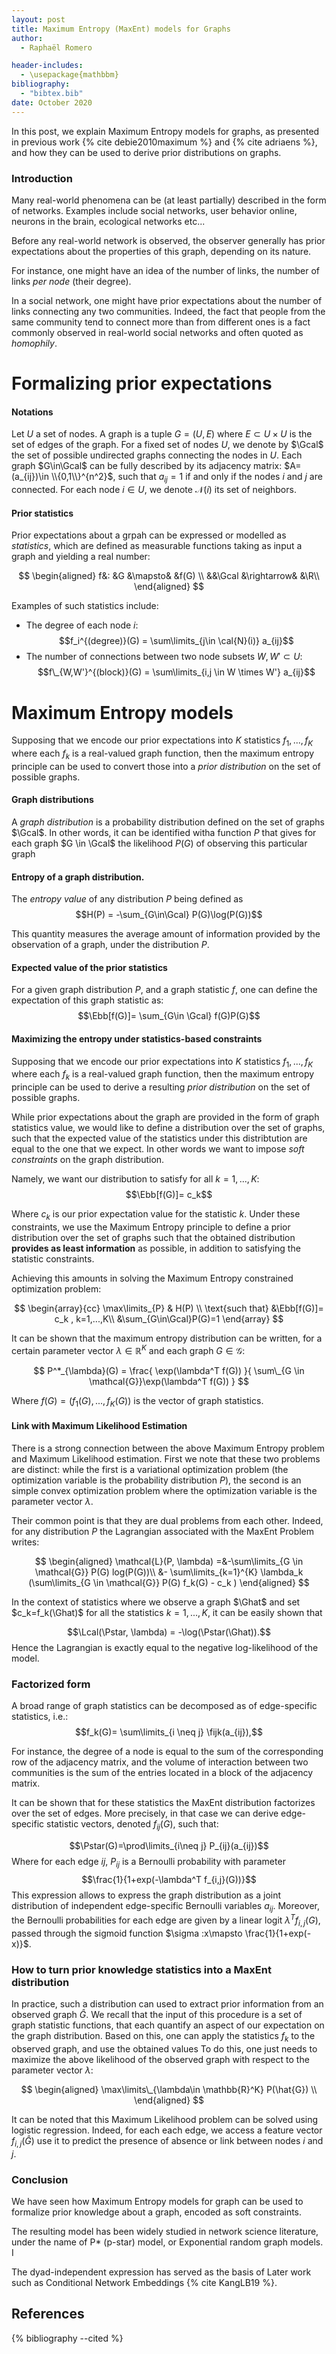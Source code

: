 ```yaml
---
layout: post
title: Maximum Entropy (MaxEnt) models for Graphs
author:
  - Raphaël Romero

header-includes:
  - \usepackage{mathbbm}
bibliography:
  - "bibtex.bib"
date: October 2020
---
```


$\newcommand{\Gcal}{\mathcal{G}}$
$\newcommand{\R}{\mathbb{R}}$
$\newcommand{\Gcal}{\mathcal{G}}$
$\newcommand{\Gcal}{\mathcal{G}}$
$\newcommand{\Gcal}{\mathcal{G}}$
$\newcommand{\Gcal}{\mathcal{G}}$

In this post, we explain Maximum Entropy models for graphs, as presented in previous work {% cite debie2010maximum %} and {% cite adriaens %}, and how they can be used to derive prior distributions on graphs.

### Introduction

Many real-world phenomena can be (at least partially) described in the form of networks. Examples include social networks, user behavior online, neurons in the brain, ecological networks etc...

Before any real-world network is observed, the observer generally has prior expectations about the properties of this graph, depending on its nature.

For instance, one might have an idea of the number of links, the number of links _per node_ (their degree).

In a social network, one might have prior expectations about the number of links connecting any two communities.
Indeed, the fact that people from the same community tend to connect more than from different ones is a fact commonly observed in real-world social networks and often quoted as _homophily_.

# Formalizing prior expectations

#### Notations

Let $U$ a set of nodes. A graph is a tuple $G=(U, E)$ where $E\subset U \times U$ is the set of edges of the graph.
For a fixed set of nodes $U$, we denote by $\Gcal$ the set of possible undirected graphs connecting the nodes in $U$.
Each graph $G\in\Gcal$ can be fully described by its adjacency matrix:
$A=(a_{ij})\in \\{0,1\\}^{n^2}$, such that $a_{ij}=1$ if and only if the nodes $i$ and $j$ are connected.
For each node $i \in U$, we denote $\mathcal{N}(i)$ its set of neighbors.

#### Prior statistics

Prior expectations about a grpah can be expressed or modelled as _statistics_, which are defined as measurable functions taking as input a graph and yielding a real number:

$$
\begin{aligned}
f&: &G  &\mapsto& &f(G)  \\ &&\Gcal &\rightarrow& &\R\\
\end{aligned}
$$

Examples of such statistics include:

- The degree of each node $i$: $$f_i^{(degree)}(G) = \sum\limits_{j\in \cal{N}(i)} a_{ij}$$
- The number of connections between two node subsets $W, W' \subset U$:
  $$f\_{W,W'}^{(block)}(G) = \sum\limits_{i,j \in W \times W'} a_{ij}$$

<!--
$$
f: G\in \Gcal \mapsto f(G) \in \R*+
\Gcal \rightarrow \R*+
$$ -->

# Maximum Entropy models

Supposing that we encode our prior expectations into $K$ statistics $f_1,...,f_K$ where each $f_k$ is a real-valued graph function, then the maximum entropy principle can be used to convert those into a _prior distribution_ on the set of possible graphs.

#### Graph distributions

A _graph distribution_ is a probability distribution defined on the set of graphs $\Gcal$. In other words, it can be identified witha function $P$ that gives for each graph $G \in \Gcal$ the likelihood $P(G)$ of observing this particular graph

#### Entropy of a graph distribution.

The _entropy value_ of any distribution $P$ being defined as $$H(P) = -\sum_{G\in\Gcal} P(G)\log(P(G))$$

This quantity measures the average amount of information provided by the observation of a graph, under the distribution $P$.

<!-- Under this principle, we want to find a distribution on the set of possible graphs $\Gcal$, that has maximum entropy value, -->

#### Expected value of the prior statistics

$\newcommand{\Ebb}{\mathbb{E}}$
For a given graph distribution $P$, and a graph statistic $f$, one can define the expectation of this graph statistic as:
$$\Ebb[f(G)]= \sum_{G\in \Gcal} f(G)P(G)$$

#### Maximizing the entropy under statistics-based constraints

Supposing that we encode our prior expectations into $K$ statistics $f_1,...,f_K$ where each $f_k$ is a real-valued graph function, then the maximum entropy principle can be used to derive a resulting _prior distribution_ on the set of possible graphs.

While prior expectations about the graph are provided in the form of graph statistics value, we would like to define a distribution over the set of graphs, such that the expected value of the statistics under this distribtution are equal to the one that we expect. In other words we want to impose _soft constraints_ on the graph distribution.

Namely, we want our distribution to satisfy for all $k=1,...,K$:
$$\Ebb[f(G)]= c_k$$

Where $c_k$ is our prior expectation value for the statistic $k$.
Under these constraints, we use the Maximum Entropy principle to define a prior distribution over the set of graphs such that the obtained distribution **provides as least information** as possible, in addition to satisfying the statistic constraints.

Achieving this amounts in solving the Maximum Entropy constrained optimization problem:

<!-- % \left\{ -->

$$
\begin{array}{cc}
\max\limits_{P} & H(P) \\ \text{such that}  &\Ebb[f(G)]= c_k , k=1,...,K\\ &\sum_{G\in\Gcal}P(G)=1
\end{array}
$$

<!-- % \right./ -->

It can be shown that the maximum entropy distribution can be written, for a certain parameter vector $\lambda \in \mathbb{R}^K$ and each graph $G\in \mathcal{G}$:

$$
P^*_{\lambda}(G) =
\frac{
\exp(\lambda^T f(G))
}{
\sum\_{G \in \mathcal{G}}\exp(\lambda^T f(G))
}
$$

Where $f(G)=(f_1(G), ..., f_K(G))$ is the vector of graph statistics.

#### Link with Maximum Likelihood Estimation

There is a strong connection between the above Maximum Entropy problem and Maximum Likelihood estimation.
First we note that these two problems are distinct: while the first is a variational optimization problem (the optimization variable is the probability distribution $P$), the second is an simple convex optimization problem where the optimization variable is the parameter vector $\lambda$.

Their common point is that they are dual problems from each other. Indeed, for any distribution $P$ the Lagrangian associated with the MaxEnt Problem writes:

$$
\begin{aligned}
\mathcal{L}(P, \lambda)
=&-\sum\limits_{G \in \mathcal{G}} P(G) log(P(G))\\ &- \sum\limits_{k=1}^{K} \lambda_k (\sum\limits_{G \in \mathcal{G}} P(G)  f_k(G) -  c_k )
\end{aligned}
$$

$\newcommand{\Lcal}{\mathcal{L}}$
$\newcommand{\Ghat}{\hat{G}}$
$\newcommand{\Pstar}{P^*_{\lambda}}$

In the context of statistics where we observe a graph $\Ghat$ and set $c_k=f_k(\Ghat)$ for all the statistics $k=1,...,K$, it can be easily shown that

$$\Lcal(\Pstar, \lambda) = -\log(\Pstar(\Ghat)).$$
Hence the Lagrangian is exactly equal to the negative log-likelihood of the model.

### Factorized form

A broad range of graph statistics can be decomposed as of edge-specific statistics, i.e.:
$\newcommand{\fijk}{f_{ij}^{(k)}}$
$$f_k(G)= \sum\limits_{i \neq j} \fijk(a_{ij}),$$

For instance, the degree of a node is equal to the sum of the corresponding row of the adjacency matrix, and the volume of interaction between two communities is the sum of the entries located in a block of the adjacency matrix.

It can be shown that for these statistics the MaxEnt distribution factorizes over the set of edges. More precisely, in that case we can derive edge-specific statistic vectors, denoted $f_{ij}(G)$, such that:

$$\Pstar(G)=\prod\limits_{i\neq j} P_{ij}(a_{ij})$$
Where for each edge $ij$, $P_{ij}$ is a Bernoulli probability with parameter
$$\frac{1}{1+exp(-\lambda^T f_{i,j}(G))}$$
This expression allows to express the graph distribution as a joint distribution of independent edge-specific Bernoulli variables $a_{ij}$. Moreover, the Bernoulli probabilities for each edge are given by a linear logit $\lambda^T f_{i,j}(G)$, passed through the sigmoid function $\sigma :x\mapsto \frac{1}{1+exp(-x)}$.

### How to turn prior knowledge statistics into a MaxEnt distribution

In practice, such a distribution can used to extract prior information from an observed graph $\hat{G}$.
We recall that the input of this procedure is a set of graph statistic functions, that each quantify an aspect of our expectation on the graph distribution.
Based on this, one can apply the statistics $f_k$ to the observed graph, and use the obtained values
To do this, one just needs to maximize the above likelihood of the observed graph with respect to the parameter vector $\lambda$:

$$
\begin{aligned}
\max\limits\_{\lambda\in \mathbb{R}^K} P(\hat{G}) \\
\end{aligned}
$$

It can be noted that this Maximum Likelihood problem can be solved using logistic regression. Indeed, for each each edge, we access a feature vector $f_{i,j}(\hat{G})$ use it to predict the presence of absence or link between nodes $i$ and $j$.

### Conclusion

We have seen how Maximum Entropy models for graph can be used to formalize prior knowledge about a graph, encoded as soft constraints.

The resulting model has been widely studied in network science literature, under the name of P\* (p-star) model, or Exponential random graph models. I

The dyad-independent expression has served as the basis of Later work such as Conditional Network Embeddings {% cite KangLB19 %}.

## References

{% bibliography --cited %}

<!-- In this paragraph, we have seen how MaxEnt model allow us to encode prior knowledge into a graph distribution $P(G)$ and for a certain type of statistics this translates into a set of independent bernoulli variables with proabilities $P_{ij}(a_{ij})=\sigma(\lambda^Tf_{ij}(G))$.
Now we will see how, once we have derived such a MaxEnt distribution, we can use it to find embeddings conditional on this distribution.

$$
$$ -->
